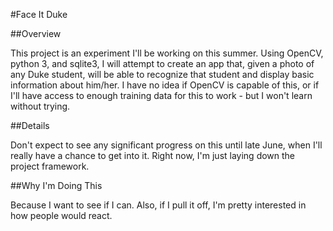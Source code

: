 #Face It Duke

##Overview

This project is an experiment I'll be working on this summer.  Using OpenCV, python 3, and sqlite3, I will attempt to create an app that, given a photo of any Duke student, will be able to recognize that student and display basic information about him/her.  I have no idea if OpenCV is capable of this, or if I'll have access to enough training data for this to work - but I won't learn without trying.

##Details

Don't expect to see any significant progress on this until late June, when I'll really have a chance to get into it.  Right now, I'm just laying down the project framework.

##Why I'm Doing This

Because I want to see if I can.  Also, if I pull it off, I'm pretty interested in how people would react.
